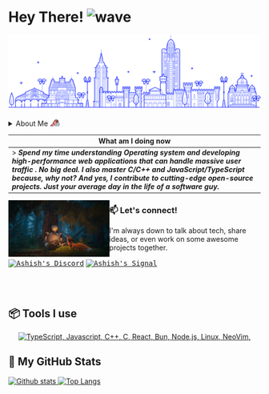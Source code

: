 <h1>Hey There! <img alt="wave" src="https://emojis.slackmojis.com/emojis/images/1588177020/8809/wave_hello.gif?1588177020" width="26" style="vertical-align: bottom;"/></h1>

![image](./assets/india.png)

<details>
<summary>About Me <img height="20" width="20" src="./assets/parrot.gif"></summary>

> ***Yep, I'm a software guy from India, and I spend my days solving problems algorithmically, breaking problems into steps that computers can follow within some contraints, thus forming a solution to the original problem; and expressing the solution in a way that the computer can understand. Yeah, that's what gets me excited every day.***

</details>

|  What am I doing now |
| ------------- | 
| > ***Spend my time understanding Operating system and developing high-performance web applications that can handle massive user traffic . No big deal. I also master C/C++ and JavaScript/TypeScript because, why not? And yes, I contribute to cutting-edge open-source projects. Just your average day in the life of a software guy.*** |

<div hignt="40%" width="40%" object-fit="contain">
  <img hignt="40%" width="40%" object-fit="contain" align="left" src="./assets/wild_robot.jpg"/>
</div>

### 📫 Let's connect!

<p> I'm always down to talk about tech, share ideas, or even work on some awesome projects together.</p>

<a href="https://discord.com/channels/@ashudevcodes"><kbd><img align="centre" alt="Ashish's Discord" width="25px" src="https://img.icons8.com/bubbles/50/discord-logo.png"/></a> <a href="https://signal.me/#eu/oQPOyJDVfCfjKQGm3y5-qR-VdoWef77dkuCWx_ADMW6m1x3NCYpLvbFoXk6OnKXC"><kbd><img align="centre" alt="Ashish's Signal" width="25px" src="https://uxwing.com/wp-content/themes/uxwing/download/brands-and-social-media/signal-app-icon.png"/></a>

\
&nbsp;

## 📦 Tools I use

<p align="center">
  <a href="#">
    <img src="https://skillicons.dev/icons?i=ts,js,cpp,c,go,linux,neovim,react,bun,nodejs" alt="TypeScript, Javascript, C++, C, React, Bun, Node.js, Linux, NeoVim,">
  </a>
</p>


## 🛶 My GitHub Stats

<p align="left">
  <a href="#">
    <img src="https://github-readme-stats.vercel.app/api?username=ashudevcodes&theme=tokyoknight&show_icons=true&hide_rank=true&custom_title=Stats&count_private=true&hide_border=true&hide=issues&line_height=24&bg_color=0d1117" alt="Github stats" />
    <img src="https://github-readme-stats.vercel.app/api/top-langs/?username=ashudevcodes&layout=compact&theme=tokyoknight&count_private=true&hide_border=true&bg_color=0d1117" alt="Top Langs">
  </a>
</p>
